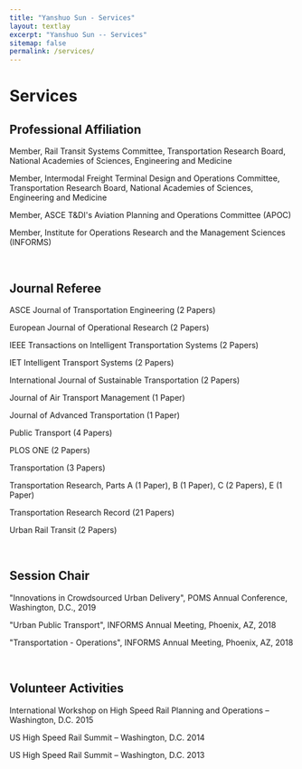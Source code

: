 ```yaml
---
title: "Yanshuo Sun - Services"
layout: textlay
excerpt: "Yanshuo Sun -- Services"
sitemap: false
permalink: /services/
---
```


# Services

## Professional Affiliation

Member, Rail Transit Systems Committee, Transportation Research Board, National Academies of Sciences, Engineering and Medicine

Member, Intermodal Freight Terminal Design and Operations Committee, Transportation Research Board, National Academies of Sciences, Engineering and Medicine

Member, ASCE T&DI's Aviation Planning and Operations Committee (APOC) 

Member, Institute for Operations Research and the Management Sciences (INFORMS)

<br />

## Journal Referee

ASCE Journal of Transportation Engineering (2 Papers)

European Journal of Operational Research (2 Papers)

IEEE Transactions on Intelligent Transportation Systems (2 Papers)

IET Intelligent Transport Systems (2 Papers)

International Journal of Sustainable Transportation (2 Papers)

Journal of Air Transport Management (1 Paper)

Journal of Advanced Transportation (1 Paper)

Public Transport (4 Papers)

PLOS ONE (2 Papers)

Transportation (3 Papers)

Transportation Research, Parts A (1 Paper), B (1 Paper), C (2 Papers), E (1 Paper)

Transportation Research Record (21 Papers)

Urban Rail Transit (2 Papers)

<br />

## Session Chair

"Innovations in Crowdsourced Urban Delivery", POMS Annual Conference, Washington, D.C., 2019

"Urban Public Transport", INFORMS Annual Meeting, Phoenix, AZ, 2018

"Transportation - Operations", INFORMS Annual Meeting, Phoenix, AZ, 2018

<br />

## Volunteer Activities

International Workshop on High Speed Rail Planning and Operations – Washington, D.C. 2015

US High Speed Rail Summit – Washington, D.C. 2014

US High Speed Rail Summit – Washington, D.C. 2013

<br />
